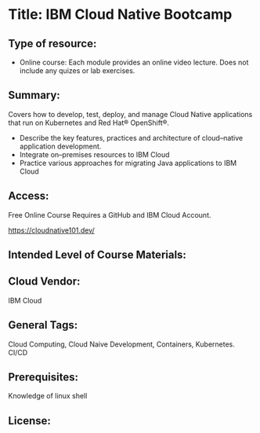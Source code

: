 # Title:   IBM Cloud Native Bootcamp

## Type of resource:
* Online course: 
Each module provides an online video lecture.
Does not include any quizes or lab exercises.


## Summary: 
 Covers how to develop, test, deploy, and manage Cloud Native applications that run on Kubernetes and Red Hat® OpenShift®.
 
* Describe the key features, practices and architecture of cloud–native application development.
* Integrate on–premises resources to IBM Cloud 
* Practice various approaches for migrating Java applications to IBM Cloud

 
## Access: 

Free Online Course
Requires a GitHub and IBM Cloud Account.
   
  https://cloudnative101.dev/

## Intended Level of Course Materials: 
   

##  Cloud Vendor: 
   IBM Cloud

## General Tags: 
   Cloud Computing, Cloud Naive Development, Containers, Kubernetes. CI/CD

## Prerequisites: 
   Knowledge of linux shell

## License: 

